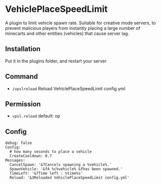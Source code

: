 # VehiclePlaceSpeedLimit
A plugin to limit vehicle spawn rate.
Suitable for creative mode servers, to prevent malicious players from instantly placing a large number of minecarts and other entities (vehicles) that cause server lag.
## Installation
Put it in the plugins folder, and restart your server.
## Command
 - `/vpslreload` Reload VehiclePlaceSpeedLimit config.yml
## Permission
 - `vpsl.reload`
 default: op

## Config
```yaml=
debug: false
Config:
  # how many seconds to place a vehicle
  CreateCooldown: 0.7
Messages:
  CancelSpawn: '&7Cancels spawning a %vehicle%.'
  SpawnVehicle: '&fA %c%vehicle% &fhas been spawned.'
  TimeLeft: '&7Time left : %time%s'
  Reload: '&3Reloaded VehiclePlaceSpeedLimit config.yml'
```
